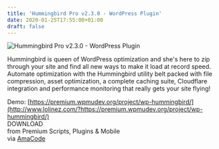 ```yaml
---
title: 'Hummingbird Pro v2.3.0 - WordPress Plugin'
date: 2020-01-25T17:55:00+01:00
draft: false
---
```


![Hummingbird Pro v2.3.0 - WordPress Plugin](http://www.codelist.cc/uploads/posts/2020-01/1579938069_hummingbird-pro.png "Hummingbird Pro v2.3.0 - WordPress Plugin")  
  
Hummingbird is queen of WordPress optimization and she's here to zip through your site and find all new ways to make it load at record speed. Automate optimization with the Hummingbird utility belt packed with file compression, asset optimization, a complete caching suite, Cloudflare integration and performance monitoring that really gets your site flying!  
  
Demo: [https://premium.wpmudev.org/project/wp-hummingbird/](http://www.lolinez.com/?https://premium.wpmudev.org/project/wp-hummingbird/)  
DOWNLOAD  
from Premium Scripts, Plugins & Mobile  
via [AmaCode](https://amazcode.ooo)